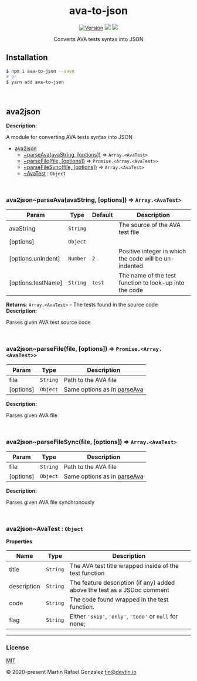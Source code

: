 <div align="center"><h1 align="center">ava-to-json</h1></div>

<p align="center">
<a href="https://www.npmjs.com/package/ava-to-json" target="_blank"><img src="https://img.shields.io/npm/v/ava-to-json.svg" alt="Version"></a>
<a href="[object Object]/actions?query=workflow%3Atest"><img src="[object Object]/workflows/test/badge.svg"></a>
<a href="http://opensource.org/licenses" target="_blank"><img src="http://img.shields.io/badge/License-MIT-brightgreen.svg"></a>
</p>

<p align="center">
    Converts AVA tests syntax into JSON
</p>

## Installation

```sh
$ npm i ava-to-json --save
# or
$ yarn add ava-to-json
```



<br><a name="module_ava2json"></a>

## ava2json
**Description:**

A module for converting AVA tests syntax into JSON


* [ava2json](#module_ava2json)
    * [~parseAva(avaString, [options])](#module_ava2json..parseAva) ⇒ <code>Array.&lt;AvaTest&gt;</code>
    * [~parseFile(file, [options])](#module_ava2json..parseFile) ⇒ <code>Promise.&lt;Array.&lt;AvaTest&gt;&gt;</code>
    * [~parseFileSync(file, [options])](#module_ava2json..parseFileSync) ⇒ <code>Array.&lt;AvaTest&gt;</code>
    * [~AvaTest](#module_ava2json..AvaTest) : <code>Object</code>


<br><a name="module_ava2json..parseAva"></a>

### ava2json~parseAva(avaString, [options]) ⇒ <code>Array.&lt;AvaTest&gt;</code>

| Param | Type | Default | Description |
| --- | --- | --- | --- |
| avaString | <code>String</code> |  | The source of the AVA test file |
| [options] | <code>Object</code> |  |  |
| [options.unIndent] | <code>Number</code> | <code>2</code> | Positive integer in which the code will be un-indented |
| [options.testName] | <code>String</code> | <code>test</code> | The name of the test function to look-up into the code |

**Returns**: <code>Array.&lt;AvaTest&gt;</code> - The tests found in the source code  
**Description:**

Parses given AVA test source code


<br><a name="module_ava2json..parseFile"></a>

### ava2json~parseFile(file, [options]) ⇒ <code>Promise.&lt;Array.&lt;AvaTest&gt;&gt;</code>

| Param | Type | Description |
| --- | --- | --- |
| file | <code>String</code> | Path to the AVA file |
| [options] | <code>Object</code> | Same options as in [parseAva](parseAva) |

**Description:**

Parses given AVA file


<br><a name="module_ava2json..parseFileSync"></a>

### ava2json~parseFileSync(file, [options]) ⇒ <code>Array.&lt;AvaTest&gt;</code>

| Param | Type | Description |
| --- | --- | --- |
| file | <code>String</code> | Path to the AVA file |
| [options] | <code>Object</code> | Same options as in [parseAva](parseAva) |

**Description:**

Parses given AVA file synchronously


<br><a name="module_ava2json..AvaTest"></a>

### ava2json~AvaTest : <code>Object</code>
**Properties**

| Name | Type | Description |
| --- | --- | --- |
| title | <code>String</code> | The AVA test title wrapped inside of the test function |
| description | <code>String</code> | The feature description (if any) added above the test as a JSDoc comment |
| code | <code>String</code> | The code found wrapped in the test function. |
| flag | <code>String</code> | Either `'skip'`, `'only'`, `'todo'` or `null` for none; |


* * *

### License

[MIT](https://opensource.org/licenses/MIT)

&copy; 2020-present Martin Rafael Gonzalez
<tin@devtin.io>
